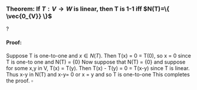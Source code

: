 ### Theorem: If $T: V \to W$ is linear, then T is 1-1 iff $N(T)=\{ \vec{0_{V}} \}$
?
#### Proof:
Suppose T is one-to-one and $x \in N(T)$. Then T(x) = 0 = T(0), so x = 0 since T is one-to one and N(T) = {0}
Now suppose that N(T) = {0} and suppose for some x,y in V, T(x) = T(y). Then T(x) - T(y) = 0 = T(x-y) since T is linear. Thus x-y  in N(T) and x-y= 0 or x = y and so T is one-to-one
This completes the proof. $\square$
<!--SR:!2025-08-19,4,270-->